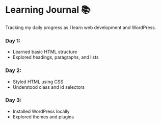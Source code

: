 # Learning Journal 📚

Tracking my daily progress as I learn web development and WordPress.

### Day 1:
- Learned basic HTML structure
- Explored headings, paragraphs, and lists

### Day 2:
- Styled HTML using CSS
- Understood class and id selectors

### Day 3:
- Installed WordPress locally
- Explored themes and plugins
